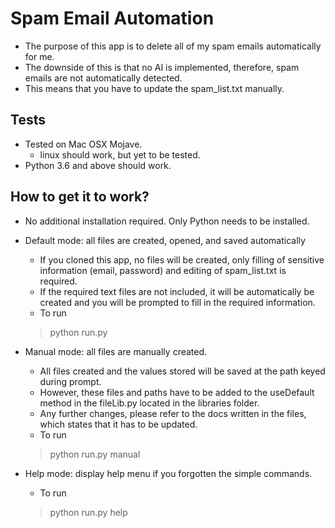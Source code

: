 # Spam Email Automation
* The purpose of this app is to delete all of my spam emails automatically for me.
* The downside of this is that no AI is implemented, therefore, spam emails are not automatically detected.
* This means that you have to update the spam_list.txt manually.

## Tests
* Tested on Mac OSX Mojave.
    * linux should work, but yet to be tested.
* Python 3.6 and above should work.

## How to get it to work?
* No additional installation required. Only Python needs to be installed.
* Default mode: all files are created, opened, and saved automatically
    * If you cloned this app, no files will be created, only filling of sensitive information (email, password) and editing of spam_list.txt is required.
    * If the required text files are not included, it will be automatically be created and you will be prompted to fill in the required information.
    * To run
    > python run.py

* Manual mode: all files are manually created.
    * All files created and the values stored will be saved at the path keyed during prompt.
    * However, these files and paths have to be added to the useDefault method in the fileLib.py located in the libraries folder.
    * Any further changes, please refer to the docs written in the files, which states that it has to be updated.
    * To run
    > python run.py manual

* Help mode: display help menu if you forgotten the simple commands.
    * To run
    > python run.py help


